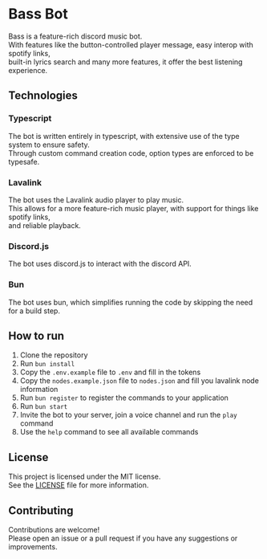 # Bass Bot
Bass is a feature-rich discord music bot. \
With features like the button-controlled player message, easy interop with spotify links, \
built-in lyrics search and many more features, it offer the best listening experience.

## Technologies
### Typescript
The bot is written entirely in typescript, with extensive use of the type system to ensure safety. \
Through custom command creation code, option types are enforced to be typesafe.

### Lavalink
The bot uses the Lavalink audio player to play music. \
This allows for a more feature-rich music player, with support for things like spotify links, \
and reliable playback.

### Discord.js
The bot uses discord.js to interact with the discord API.

### Bun
The bot uses bun, which simplifies running the code by skipping the need for a build step.


## How to run
1. Clone the repository
2. Run `bun install`
3. Copy the `.env.example` file to `.env` and fill in the tokens
4. Copy the `nodes.example.json` file to `nodes.json` and fill you lavalink node information
5. Run `bun register` to register the commands to your application
6. Run `bun start`
7. Invite the bot to your server, join a voice channel and run the `play` command
8. Use the `help` command to see all available commands

## License
This project is licensed under the MIT license. \
See the [LICENSE](LICENSE) file for more information.

## Contributing
Contributions are welcome! \
Please open an issue or a pull request if you have any suggestions or improvements.
